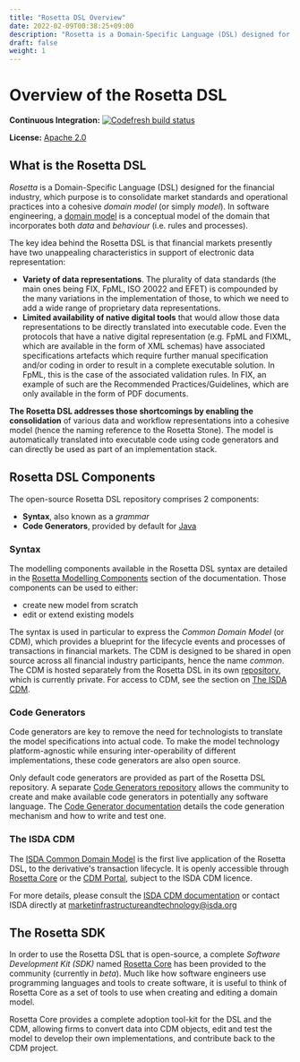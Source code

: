 ```yaml
---
title: "Rosetta DSL Overview"
date: 2022-02-09T00:38:25+09:00
description: "Rosetta is a Domain-Specific Language (DSL) designed for the financial industry, which purpose is to consolidate market standards and operational practices into a cohesive domain model (or simply model)"
draft: false
weight: 1
---
```


# Overview of the Rosetta DSL 

**Continuous Integration:** [![Codefresh build status](https://g.codefresh.io/api/badges/pipeline/regnosysops/REGnosys%2Frosetta-dsl%2Frosetta-dsl?branch=master&key=eyJhbGciOiJIUzI1NiJ9.NWE1N2EyYTlmM2JiOTMwMDAxNDRiODMz.ZDeqVUhB-oMlbZGj4tfEiOg0cy6azXaBvoxoeidyL0g&type=cf-1)](https://g.codefresh.io/pipelines/rosetta-dsl/builds?repoOwner=REGnosys&repoName=rosetta-dsl&serviceName=REGnosys%2Frosetta-dsl&filter=trigger:build~Build;branch:master;pipeline:5d148a0543bba039bd196117~rosetta-dsl)

**License:** [Apache 2.0](http://www.apache.org/licenses/LICENSE-2.0)

## What is the Rosetta DSL

*Rosetta* is a Domain-Specific Language (DSL) designed for the financial industry, which purpose is to consolidate market standards and operational practices into a cohesive *domain model* (or simply *model*). In software engineering, a [domain model](https://en.wikipedia.org/wiki/Domain_model) is a conceptual model of the domain that incorporates both *data* and *behaviour* (i.e. rules and processes).

The key idea behind the Rosetta DSL is that financial markets presently have two unappealing characteristics in support of electronic data representation:

- **Variety of data representations**. The plurality of data standards (the main ones being FIX, FpML, ISO 20022 and EFET) is compounded by the many variations in the implementation of those, to which we need to add a wide range of proprietary data representations.
- **Limited availability of native digital tools** that would allow those data representations to be directly translated into executable code. Even the protocols that have a native digital representation (e.g. FpML and FIXML, which are available in the form of XML schemas) have associated specifications artefacts which require further manual specification and/or coding in order to result in a complete executable solution. In FpML, this is the case of the associated validation rules. In FIX, an example of such are the Recommended Practices/Guidelines, which are only available in the form of PDF documents.

**The Rosetta DSL addresses those shortcomings by enabling the consolidation** of various data and workflow representations into a cohesive model (hence the naming reference to the Rosetta Stone). The model is automatically translated into executable code using code generators and can directly be used as part of an implementation stack.

## Rosetta DSL Components

The open-source Rosetta DSL repository comprises 2 components:

- **Syntax**, also known as a *grammar*
- **Code Generators**, provided by default for [Java](https://www.oracle.com/java/)

### Syntax

The modelling components available in the Rosetta DSL syntax are detailed in the [Rosetta Modelling Components](https://docs.rosetta-technology.io/dsl/documentation.html) section of the documentation. Those components can be used to either:

- create new model from scratch
- edit or extend existing models

The syntax is used in particular to express the *Common Domain Model* (or CDM), which provides a blueprint for the lifecycle events and processes of transactions in financial markets. The CDM is designed to be shared in open source across all financial industry participants, hence the name *common*. The CDM is hosted separately from the Rosetta DSL in its own [repository](https://github.com/REGnosys/rosetta-cdm), which is currently private. For access to CDM, see the section on [The ISDA CDM](#the-isda-cdm).

### Code Generators

Code generators are key to remove the need for technologists to translate the model specifications into actual code. To make the model technology platform-agnostic while ensuring inter-operability of different implementations, these code generators are also open source.

Only default code generators are provided as part of the Rosetta DSL repository. A separate [Code Generators repository](https://github.com/REGnosys/rosetta-code-generators) allows the community to create and make available code generators in potentially any software language. The [Code Generator documentation](https://docs.rosetta-technology.io/dsl/codegen-readme.html) details the code generation mechanism and how to write and test one.

### The ISDA CDM

The [ISDA Common Domain Model](https://cdm-docs.rosetta-technology.io/index.html) is the first live application of the Rosetta DSL, to the derivative\'s transaction lifecycle. It is openly accessible through [Rosetta Core](https://ui.rosetta-technology.io) or the [CDM Portal](https://portal.cdm.rosetta-technology.io), subject to the ISDA CDM licence.

For more details, please consult the [ISDA CDM documentation](https://cdm-docs.rosetta-technology.io/index.html) or contact ISDA directly at <marketinfrastructureandtechnology@isda.org>

## The Rosetta SDK

In order to use the Rosetta DSL that is open-source, a complete *Software Development Kit (SDK)* named [Rosetta Core](https://ui.rosetta-technology.io/) has been provided to the community (currently in *beta*). Much like how software engineers use programming languages and tools to create software, it is useful to think of Rosetta Core as a set of tools to use when creating and editing a domain model.

Rosetta Core provides a complete adoption tool-kit for the DSL and the CDM, allowing firms to convert data into CDM objects, edit and test the model to develop their own implementations, and contribute back to the CDM project.
